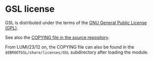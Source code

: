 # GSL license

GSL is distributed under the terms of the 
[GNU General Public License (GPL)](https://www.gnu.org/licenses/gpl.html).

See also the 
[COPYING file in the source repository](https://git.savannah.gnu.org/cgit/gsl.git/tree/COPYING).

From LUMI/23/12 on, the COPYING file can also be found in the
`$EBROOTGSL/share/licenses/GSL` subdirectory after loading the module.
